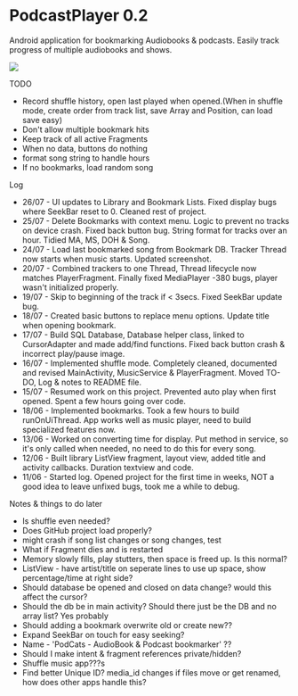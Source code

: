 # PodcastPlayer 0.2
Android application for bookmarking Audiobooks & podcasts. Easily track progress of multiple audiobooks and shows.

![](http://julianrosser.website/images/app_screenshots/pp_3.png)

TODO
- Record shuffle history, open last played when opened.(When in shuffle mode, create order from track list, save Array and Position, can load save easy)
- Don't allow multiple bookmark hits
- Keep track of all active Fragments
- When no data, buttons do nothing
- format song string to handle hours
- If no bookmarks, load random song

Log
- 26/07 - UI updates to Library and Bookmark Lists. Fixed display bugs where SeekBar reset to 0. Cleaned rest of project.
- 25/07 - Delete Bookmarks with context menu. Logic to prevent no tracks on device crash. Fixed back button bug. String format for tracks over an hour. Tidied MA, MS, DOH & Song.
- 24/07 - Load last bookmarked song from Bookmark DB. Tracker Thread now starts when music starts. Updated screenshot.
- 20/07 - Combined trackers to one Thread, Thread lifecycle now matches PlayerFragment. Finally fixed MediaPlayer -380 bugs, player wasn't initialized properly.
- 19/07 - Skip to beginning of the track if < 3secs. Fixed SeekBar update bug.
- 18/07 - Created basic buttons to replace menu options. Update title when opening bookmark.
- 17/07 - Build SQL Database, Database helper class, linked to CursorAdapter and made add/find functions. Fixed back button crash & incorrect play/pause image.
- 16/07 - Implemented shuffle mode. Completely cleaned, documented and revised MainActivity, MusicService & PlayerFragment. Moved TO-DO, Log & notes to README file.
- 15/07 - Resumed work on this project. Prevented auto play when first opened. Spent a few hours going over code.
- 18/06 - Implemented bookmarks. Took a few hours to build runOnUiThread. App works well as music player, need to build specialized features now.
- 13/06 - Worked on converting time for display. Put method in service, so it's only called when needed, no need to do this for every song.
- 12/06 - Built library ListView fragment, layout view, added title and activity callbacks. Duration textview and code.
- 11/06 - Started log. Opened project for the first time in weeks, NOT a good idea to leave unfixed bugs, took me a while to debug.

Notes & things to do later
- Is shuffle even needed?
- Does GitHub project load properly?
- might crash if song list changes or song changes, test
- What if Fragment dies and is restarted
- Memory slowly fills, play stutters, then space is freed up. Is this normal?
- ListView - have artist/title on seperate lines to use up space, show percentage/time at right side?
- Should database be opened and closed on data change? would this affect the cursor?
- Should the db be in main activity? Should there just be the DB and no array list? Yes probably
- Should adding a bookmark overwrite old or create new??
- Expand SeekBar on touch for easy seeking?
- Name - 'PodCats - AudioBook & Podcast bookmarker'     ??
- Should I make intent & fragment references private/hidden?
- Shuffle music app???s
- Find better Unique ID? media_id changes if files move or get renamed, how does other apps handle this?


